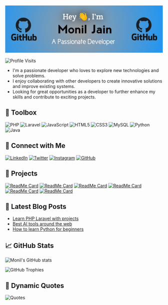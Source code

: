![Monil's GitHub Banner](https://github.com/rockstarmonil/rockstarmonil/blob/main/WhatsApp%20Image%202024-07-09%20at%2016.16.12_98b2bc99.jpg)

![Profile Visits](https://komarev.com/ghpvc/?username=rockstarmonil&color=blue)

- I'm a passionate developer who loves to explore new technologies and solve problems.
- I enjoy collaborating with other developers to create innovative solutions and improve existing systems.
- Looking for great opportunities as a developer to further enhance my skills and contribute to exciting projects.
  

## 🧰 Toolbox

![PHP](https://img.shields.io/badge/-PHP-777BB4?style=for-the-badge&logo=php&logoColor=white)
![Laravel](https://img.shields.io/badge/-Laravel-FF2D20?style=for-the-badge&logo=laravel&logoColor=white)
![JavaScript](https://img.shields.io/badge/-JavaScript-F7DF1E?style=for-the-badge&logo=javascript&logoColor=black)
![HTML5](https://img.shields.io/badge/-HTML5-E34F26?style=for-the-badge&logo=html5&logoColor=white)
![CSS3](https://img.shields.io/badge/-CSS3-1572B6?style=for-the-badge&logo=css3&logoColor=white)
![MySQL](https://img.shields.io/badge/-MySQL-4479A1?style=for-the-badge&logo=mysql&logoColor=white)
![Python](https://img.shields.io/badge/-Python-3776AB?style=for-the-badge&logo=python&logoColor=white)
![Java](https://img.shields.io/badge/-Java-007396?style=for-the-badge&logo=java&logoColor=white)

## 🔗 Connect with Me

[![LinkedIn](https://img.shields.io/badge/-LinkedIn-0A66C2?style=for-the-badge&logo=linkedin&logoColor=white)](https://www.linkedin.com/in/monil-jain01)
[![Twitter](https://img.shields.io/badge/-Twitter-1DA1F2?style=for-the-badge&logo=twitter&logoColor=white)](https://twitter.com/rockstarmonil_)
[![Instagram](https://img.shields.io/badge/-Instagram-E4405F?style=for-the-badge&logo=instagram&logoColor=white)](https://instagram.com/monil_jain_01)
[![GitHub](https://img.shields.io/badge/-GitHub-181717?style=for-the-badge&logo=github&logoColor=white)](https://github.com/rockstarmonil)

## 🌟 Projects

[![ReadMe Card](https://github-readme-stats.vercel.app/api/pin/?username=rockstarmonil&repo=newphpproject&theme=radical)](https://github.com/rockstarmonil/newphpproject)
[![ReadMe Card](https://github-readme-stats.vercel.app/api/pin/?username=rockstarmonil&repo=Inventory-management-software&theme=radical)](https://github.com/rockstarmonil/Inventory-management-software)
[![ReadMe Card](https://github-readme-stats.vercel.app/api/pin/?username=rockstarmonil&repo=Laravel11CRUD&theme=radical)](https://github.com/rockstarmonil/Laravel11CRUD)
[![ReadMe Card](https://github-readme-stats.vercel.app/api/pin/?username=rockstarmonil&repo=monil-portfolio&theme=radical)](https://github.com/rockstarmonil/monil-portfolio)
[![ReadMe Card](https://github-readme-stats.vercel.app/api/pin/?username=rockstarmonil&repo=shell-scripting&theme=radical)](https://github.com/rockstarmonil/shell-scripting)
[![ReadMe Card](https://github-readme-stats.vercel.app/api/pin/?username=rockstarmonil&repo=docker-experiments&theme=radical)](https://github.com/rockstarmonil/docker-experiments)

## 📝 Latest Blog Posts
<!-- BLOG-POST-LIST:START -->
- [Learn PHP Laravel with projects](https://techtarget01.blogspot.com/2024/06/laravel-framework-tutorial-learn-php.html)
- [Best AI tools around the web](https://techtarget01.blogspot.com/2022/10/httpstechtarget01.blogspot.com20229-best-artificial-intelligence-ai.html.html)
- [How to learn Python for beginners](https://techtarget01.blogspot.com/2022/08/how-to-learn-python-for-beginners-free.html)
<!-- BLOG-POST-LIST:END -->

## 📈 GitHub Stats
![Monil's GitHub stats](https://github-readme-stats.vercel.app/api?username=rockstarmonil&show_icons=true&theme=radical)

![GitHub Trophies](https://github-profile-trophy.vercel.app/?username=rockstarmonil&theme=radical)


## 📜 Dynamic Quotes
![Quotes](https://quotes-github-readme.vercel.app/api?type=horizontal&theme=radical)

